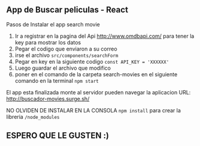 ## App de Buscar peliculas - React

Pasos de Instalar el app search movie
1. Ir a registrar en la pagina del Api http://www.omdbapi.com/ para tener la key para mostrar los datos 
2. Pegar el codigo que enviaron a su correo
3. irse el archivo ```src/components/searchForm```
4. Pegar en key en la siguiente codigo ```const API_KEY = 'XXXXXX'```
5. Luego guardar el archivo que modifico
6. poner en el comando de la carpeta search-movies en el siguiente comando en la terminal  ```npm start```

El app esta finalizada monte al servidor pueden navegar la aplicacion URL: http://buscador-movies.surge.sh/ 

 NO OLVIDEN DE INSTALAR EN LA CONSOLA ```npm install``` para crear la libreria ```/node_modules```

 ## ESPERO QUE LE GUSTEN :)
